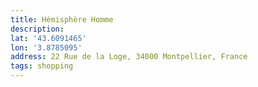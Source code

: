 ```yaml
---
title: Hémisphère Homme
description:
lat: '43.6091465'
lon: '3.8785095'
address: 22 Rue de la Loge, 34000 Montpellier, France
tags: shopping
---
```


